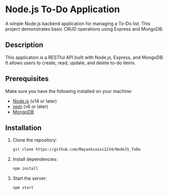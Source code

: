 # Node.js To-Do Application
A simple Node.js backend application for managing a To-Do list. This project demonstrates basic CRUD operations using Express and MongoDB.

## Description

This application is a RESTful API built with Node.js, Express, and MongoDB. It allows users to create, read, update, and delete to-do items.

## Prerequisites

Make sure you have the following installed on your machine:

- [Node.js](https://nodejs.org/) (v14 or later)
- [npm](https://www.npmjs.com/get-npm) (v6 or later)
- [MongoDB](https://www.mongodb.com/)

## Installation

1. Clone the repository:

   ```sh
   git clone https://github.com/Mayanksaini1234/NodeJS_ToDo

   ```

2. Install dependencies:

   ```sh
   npm install
   ```

3. Start the server:

   ```sh
   npm start
   ```

